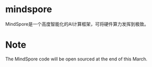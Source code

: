 # mindspore
MindSpore是一个高度智能化的AI计算框架，可将硬件算力发挥到极致。
# Note
The MindSpore code will be open sourced at the end of this March.
